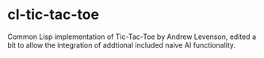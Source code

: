 # cl-tic-tac-toe
Common Lisp implementation of Tic-Tac-Toe by Andrew Levenson, edited a bit to allow the integration of addtional included naive AI functionality.

